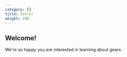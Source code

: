 ```yaml
---
category: []
title: Intro!
weight: 100
---
```


## Welcome!

We're so happy you are interested in learning about gears.
